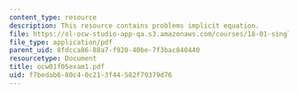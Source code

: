 ```yaml
---
content_type: resource
description: This resource contains problems implicit equation.
file: https://ol-ocw-studio-app-qa.s3.amazonaws.com/courses/18-01-single-variable-calculus-fall-2005/f7bedab680c40c213f44582f79379d76_ocw01f05exam1.pdf
file_type: application/pdf
parent_uid: 8fdcca86-88a7-f920-40be-7f3bac840440
resourcetype: Document
title: ocw01f05exam1.pdf
uid: f7bedab6-80c4-0c21-3f44-582f79379d76
---
```

